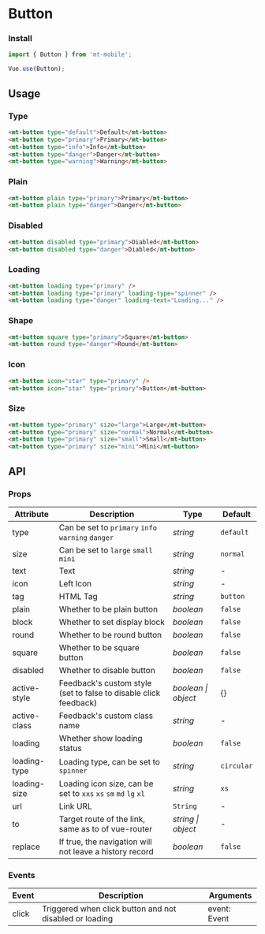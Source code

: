 # Button

### Install

``` javascript
import { Button } from 'mt-mobile';

Vue.use(Button);
```

## Usage

### Type

```html
<mt-button type="default">Default</mt-button>
<mt-button type="primary">Primary</mt-button>
<mt-button type="info">Info</mt-button>
<mt-button type="danger">Danger</mt-button>
<mt-button type="warning">Warning</mt-button>
```

### Plain

```html
<mt-button plain type="primary">Primary</mt-button>
<mt-button plain type="danger">Danger</mt-button>
```

### Disabled

```html
<mt-button disabled type="primary">Diabled</mt-button>
<mt-button disabled type="danger">Diabled</mt-button>
```

### Loading

```html
<mt-button loading type="primary" />
<mt-button loading type="primary" loading-type="spinner" />
<mt-button loading type="danger" loading-text="Loading..." />
```

### Shape

```html
<mt-button square type="primary">Square</mt-button>
<mt-button round type="danger">Round</mt-button>
```

### Icon

```html
<mt-button icon="star" type="primary" />
<mt-button icon="star" type="primary">Button</mt-button>
```

### Size

```html
<mt-button type="primary" size="large">Large</mt-button>
<mt-button type="primary" size="normal">Normal</mt-button>
<mt-button type="primary" size="small">Small</mt-button>
<mt-button type="primary" size="mini">Mini</mt-button>
```

## API

### Props

| Attribute | Description | Type | Default |
|------|------|------|------|
| type | Can be set to `primary` `info` `warning` `danger` | *string* | `default` |
| size | Can be set to `large` `small` `mini` | *string* | `normal` |
| text | Text | *string* | - |
| icon | Left Icon | *string* | - |
| tag | HTML Tag | *string* | `button` |
| plain | Whether to be plain button | *boolean* | `false` |
| block | Whether to set display block | *boolean* | `false` |
| round | Whether to be round button | *boolean* | `false` |
| square | Whether to be square button | *boolean* | `false` |
| disabled | Whether to disable button | *boolean* | `false` |
| active-style | Feedback's custom style (set to false to disable click feedback) | *boolean \| object* | {} |
| active-class | Feedback's custom class name | *string* | - |
| loading | Whether show loading status | *boolean* | `false` |
| loading-type | Loading type, can be set to `spinner` | *string* | `circular` |
| loading-size | Loading icon size, can be set to `xxs` `xs` `sm` `md` `lg` `xl` | *string* | `xs` |
| url | Link URL | `String` | - |
| to | Target route of the link, same as to of vue-router | *string \| object* | - |
| replace | If true, the navigation will not leave a history record | *boolean* | `false` |

### Events

| Event | Description | Arguments |
|------|------|------|
| click | Triggered when click button and not disabled or loading | event: Event |
